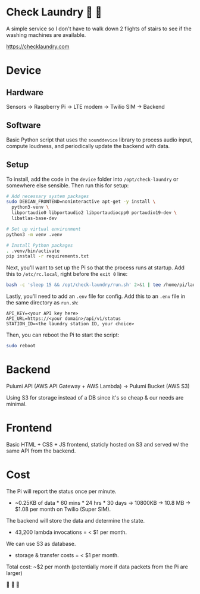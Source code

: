 # Check Laundry 🤔 🧺

A simple service so I don't have to walk down 2 flights of stairs to see if the washing machines are available.

https://checklaundry.com


# Device

## Hardware
Sensors -> Raspberry Pi -> LTE modem -> Twilio SIM -> Backend

## Software
Basic Python script that uses the `sounddevice` library to process audio input, compute loudness, and periodically update the backend with data.

## Setup
To install, add the code in the `device` folder into `/opt/check-laundry` or somewhere else sensible. Then run this for setup:
```bash
# Add necessary system packages
sudo DEBIAN_FRONTEND=noninteractive apt-get -y install \
  python3-venv \
  libportaudio0 libportaudio2 libportaudiocpp0 portaudio19-dev \
  libatlas-base-dev

# Set up virtual environment
python3 -m venv .venv

# Install Python packages
. .venv/bin/activate
pip install -r requirements.txt
```

Next, you'll want to set up the Pi so that the process runs at startup. Add this to `/etc/rc.local`, right before the `exit 0` line:
```bash
bash -c 'sleep 15 && /opt/check-laundry/run.sh' 2>&1 | tee /home/pi/laundry.log &
```

Lastly, you'll need to add an `.env` file for config. Add this to an `.env` file in the same directory as `run.sh`:
```
API_KEY=<your API key here>
API_URL=https://<your domain>/api/v1/status
STATION_ID=<the laundry station ID, your choice>
```

Then, you can reboot the Pi to start the script:
```bash
sudo reboot
```

# Backend
Pulumi API (AWS API Gateway + AWS Lambda) -> Pulumi Bucket (AWS S3)

Using S3 for storage instead of a DB since it's so cheap & our needs are minimal.


# Frontend
Basic HTML + CSS + JS frontend, staticly hosted on S3 and served w/ the same API from the backend.


# Cost

The Pi will report the status once per minute.
  - ~0.25KB of data * 60 mins * 24 hrs * 30 days -> 10800KB -> 10.8 MB -> $1.08 per month on Twilio (Super SIM).

The backend will store the data and determine the state.
  - 43,200 lambda invocations = < $1 per month.

We can use S3 as database.
  - storage & transfer costs = < $1 per month.

Total cost: ~$2 per month (potentially more if data packets from the Pi are larger)

🎉 🎉 🎉 
